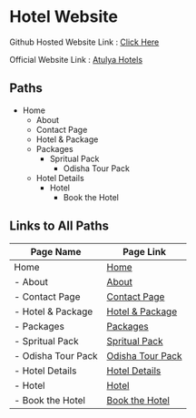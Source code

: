 # Hotel Website

Github Hosted Website Link : [Click Here](https://nachatra-sharma.github.io/AtulyaHotel/)

Official Website Link : [Atulya Hotels](https://www.atulyahotels.com/)

## Paths

- Home
  - About
  - Contact Page
  - Hotel & Package
  - Packages
    - Spritual Pack
      - Odisha Tour Pack
  - Hotel Details
    - Hotel
      - Book the Hotel

## Links to All Paths

| Page Name          | Page Link                                                                             |
| ------------------ | ------------------------------------------------------------------------------------- |
| Home               | [Home](https://nachatra-sharma.github.io/AtulyaHotel/)                                |
| - About            | [About](https://nachatra-sharma.github.io/AtulyaHotel/about.html)                     |
| - Contact Page     | [Contact Page](https://nachatra-sharma.github.io/AtulyaHotel/contact.html)            |
| - Hotel & Package  | [Hotel & Package](https://nachatra-sharma.github.io/AtulyaHotel/hotel&package.html)   |
| - Packages         | [Packages](https://nachatra-sharma.github.io/AtulyaHotel/package.html)                |
| - Spritual Pack    | [Spritual Pack](https://nachatra-sharma.github.io/AtulyaHotel/spritualpack.html)      |
| - Odisha Tour Pack | [Odisha Tour Pack](https://nachatra-sharma.github.io/AtulyaHotel/odishatourpack.html) |
| - Hotel Details    | [Hotel Details](https://nachatra-sharma.github.io/AtulyaHotel/hoteldetails.html)      |
| - Hotel            | [Hotel](https://nachatra-sharma.github.io/AtulyaHotel/hotels.html)                    |
| - Book the Hotel   | [Book the Hotel](https://nachatra-sharma.github.io/AtulyaHotel/bookTheHotel.html)     |
